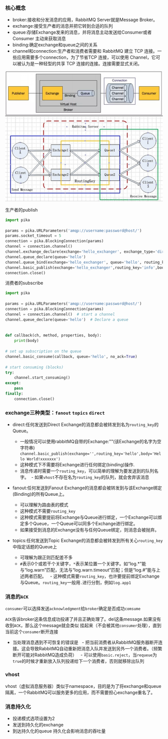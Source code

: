 ### 核心概念
- broker:接收和分发消息的应用，RabbitMQ Server就是Message Broker。
- exchange:接受生产者的消息并把它转到合适的队列
- queue:存储Exchange发来的消息，并将消息主动发送给Consumer或者 Consumer 主动来获取消息 
- binding:确定exchange和queue之间的关系
- channel和connection:生产者和消费者需要和 RabbitMQ 建立 TCP 连接。一些应用需要多个connection，为了节省TCP 连接，可以使用 Channel，它可以被认为是一种轻型的共享 TCP 连接的连接。连接需要显式关闭。

![概念](https://github.com/xiazhibin/blog/blob/master/pic/mq2.jpg)
![架构图](https://github.com/xiazhibin/blog/blob/master/pic/messagequeue.jpg)

生产者的publish
```python
import pika

params = pika.URLParameters('amqp://username:password@host/')
params.socket_timeout = 5
connection = pika.BlockingConnection(params)
channel = connection.channel()
channel.exchange_declare(exchange='hello_exchanger', exchange_type='direct')
channel.queue_declare(queue='hello')
channel.queue_bind(exchange='hello_exchanger', queue='hello', routing_key='info')
channel.basic_publish(exchange='hello_exchanger',routing_key='info',body='Hello World!2222')
connection.close()
```

消费者的subscribe
```python
import pika

params = pika.URLParameters('amqp://username:password@host/')
connection = pika.BlockingConnection(params)
channel = connection.channel()  # start a channel
channel.queue_declare(queue='hello')  # Declare a queue


def callback(ch, method, properties, body):
    print(body)

# set up subscription on the queue
channel.basic_consume(callback, queue='hello', no_ack=True)

# start consuming (blocks)
try:
    channel.start_consuming()
except:
    pass
finally:
    connection.close()
```

### exchange三种类型：`fanout` `topics` `direct`
- direct:任何发送到Direct Exchange的消息都会被转发到名为`routing_key`的Queue。
  - 一般情况可以使用rabbitMQ自带的Exchange:""(该Exchange的名字为空字符串) `channel.basic_publish(exchange='',routing_key='hello',body='Hello World!xxxxxxx')`
  - 这种模式下不需要将Exchange进行任何绑定(binding)操作.
  - 消息传递时需要一个`routing_key`，可以简单的理解为要发送到的队列名字。
  - 如果`vhost`不存在名为`routing_key`的队列，就会舍弃该消息
 
 - fanout:任何发送到Fanout Exchange的消息都会被转发到与该Exchange绑定(Binding)的所有Queue上。
   - 可以理解为路由表的模式
   - 这种模式不需要`routing_key`
   - 这种模式需要提前将Exchange与Queue进行绑定，一个Exchange可以绑定多个Queue，一个Queue可以同多个Exchange进行绑定。
   - 如果接受到消息的Exchange没有与任何Queue绑定，则消息会被抛弃。
   
 - topics:任何发送到Topic Exchange的消息都会被转发到所有关心`routing_key`中指定话题的Queue上
   - 可理解为跟正则匹配差不多
   - `#`表示0个或若干个关键字，`*`表示某位置一个关键字。如“log.*”能与“log.warn”匹配，无法与“log.warn.timeout”匹配；但是“log.#”能与上述两者匹配。
   - 这种模式需要`routing_key`，也许要提前绑定Exchange与Queue。`routing_key`一般用`.`进行分割，例如`log.app1`
   
### 消息的`ACK`
`consumer`可以选择发送`acknowledgment`给`broker`确定是否成功`comsume`
  
`ACK`告诉broker这条信息成功投递了并且正确处理了。del这条message.如果没有收到`ACK`，那么这个message就会类似
挂起来（不会被其他`consumer`处理），直到当前这个`consumer`断开连接
 
 - 当处理消息遇到不可恢复的错误是
   - 把当前消费者从RabbitMQ服务器断开连接。这会导致RabbitMQ自动重新把消息入队并发送到另外一个消费者。（频繁断开可能对RabbitMQ造成负荷）
   - 可以使用`basic.reject`，当`requeue`为`true`的时候才重新放入队列投递给下一个消费者，否则就移除出队列
   
 ### vhost
 vhost（虚拟消息服务器）类似于namespace，目的是为了将exchange和queue隔离，一个RabbitMQ可以服务更多的应用，而不需要担心exchange重名了。
 
 ### 消息持久化
 - 投递模式选项设置为2
 - 发送到持久化的exchange
 - 到达持久化的queue
持久化会影响消息的吞吐量
